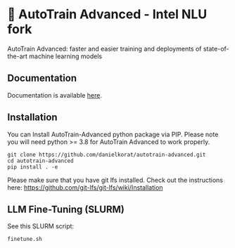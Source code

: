 # 🤗 AutoTrain Advanced - Intel NLU fork

AutoTrain Advanced: faster and easier training and deployments of state-of-the-art machine learning models

## Documentation

Documentation is available [here](https://hf.co/docs/autotrain/).

## Installation

You can Install AutoTrain-Advanced python package via PIP. Please note you will need python >= 3.8 for AutoTrain Advanced to work properly.

    git clone https://github.com/danielkorat/autotrain-advanced.git
    cd autotrain-advanced
    pip install . -e
    
Please make sure that you have git lfs installed. Check out the instructions here: https://github.com/git-lfs/git-lfs/wiki/Installation


## LLM Fine-Tuning (SLURM)

See this SLURM script:

    finetune.sh

